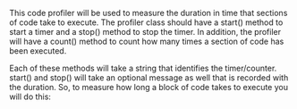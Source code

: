 This code profiler will be used to measure the duration in time that sections of code take to execute. The profiler class should have a start() method to start a timer and a stop() method to stop the timer. In addition, the profiler will have a count() method to count how many times a section of code has been executed.

Each of these methods will take a string that identifies the timer/counter. start() and stop() will take an optional message as well that is recorded with the duration. So, to measure how long a block of code takes to execute you will do this:
